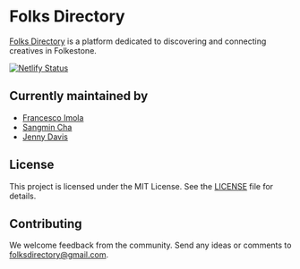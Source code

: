# Folks Directory

[Folks Directory](https://folks.directory/) is a platform dedicated to discovering and connecting creatives in Folkestone. 

[![Netlify Status](https://api.netlify.com/api/v1/badges/380bab03-e616-4f6a-bc95-afa090a4f0fb/deploy-status)](https://app.netlify.com/sites/folksdirectory/deploys)

## Currently maintained by

- [Francesco Imola](https://www.nevernotready.club)
- [Sangmin Cha](https://www.linkedin.com/in/sangmincha0121)
- [Jenny Davis](https://jennydavis.design/)

## License

This project is licensed under the MIT License. See the [LICENSE](LICENSE) file for details.

## Contributing

We welcome feedback from the community. Send any ideas or comments to [folksdirectory@gmail.com](mailto:folksdirectory@gmail.com?subject=thoughts%20on%20folks%20directory).

